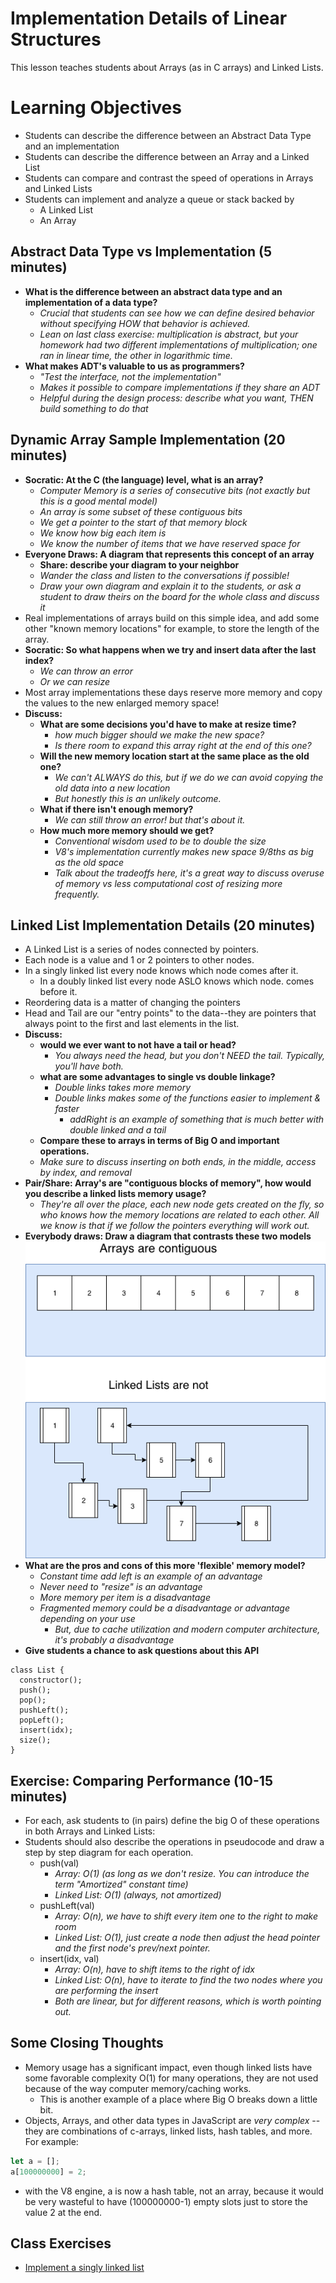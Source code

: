 # Implementation Details of Linear Structures

This lesson teaches students about Arrays (as in C arrays) and Linked Lists.

# Learning Objectives

* Students can describe the difference between an Abstract Data Type and an implementation
* Students can describe the difference between an Array and a Linked List
* Students can compare and contrast the speed of operations in Arrays and Linked Lists
* Students can implement and analyze a queue or stack backed by
  * A Linked List
  * An Array

## Abstract Data Type vs Implementation (5 minutes)

* __What is the difference between an abstract data type and an implementation of a data type?__
  * *Crucial that students can see how we can define desired behavior without specifying HOW that behavior is achieved.*
  * *Lean on last class exercise: multiplication is abstract, but your homework had two different implementations of multiplication; one ran in linear time, the other in logarithmic time.*
* __What makes ADT's valuable to us as programmers?__
  * *"Test the interface, not the implementation"*
  * *Makes it possible to compare implementations if they share an ADT*
  * *Helpful during the design process: describe what you want, THEN build something to do that*

## Dynamic Array Sample Implementation (20 minutes)

* __Socratic: At the C (the language) level, what is an array?__
  * *Computer Memory is a series of consecutive bits (not exactly but this is a good mental model)*
  * *An array is some subset of these contiguous bits*
  * *We get a pointer to the start of that memory block*
  * *We know how big each item is*
  * *We know the number of items that we have reserved space for*
* __Everyone Draws: A diagram that represents this concept of an array__
  * __Share: describe your diagram to your neighbor__
  * *Wander the class and listen to the conversations if possible!*
  * *Draw your own diagram and explain it to the students, or ask a student to draw theirs on the board for the whole class and discuss it*
* Real implementations of arrays build on this simple idea, and add some other "known memory locations" for example, to store the length of the array.
* __Socratic: So what happens when we try and insert data after the last index?__
  * *We can throw an error*
  * *Or we can resize*
* Most array implementations these days reserve more memory and copy the values to the new enlarged memory space!
* __Discuss:__
  * __What are some decisions you'd have to make at resize time?__
    * *how much bigger should we make the new space?*
    * *Is there room to expand this array right at the end of this one?*
  * __Will the new memory location start at the same place as the old one?__
    * *We can't ALWAYS do this, but if we do we can avoid copying the old data into a new location*
    * *But honestly this is an unlikely outcome.*
  * __What if there isn't enough memory?__
    * *We can still throw an error! but that's about it.*
  * __How much more memory should we get?__
    * *Conventional wisdom used to be to double the size*
    * *V8's implementation currently makes new space 9/8ths as big as the old space*
    * *Talk about the tradeoffs here, it's a great way to discuss overuse of memory vs less computational cost of resizing more frequently.*

## Linked List Implementation Details (20 minutes)

* A Linked List is a series of nodes connected by pointers.
* Each node is a value and 1 or 2 pointers to other nodes.
* In a singly linked list every node knows which node comes after it.
  * In a doubly linked list every node ASLO knows which node. comes before it.
* Reordering data is a matter of changing the pointers
* Head and Tail are our "entry points" to the data--they are pointers that always point to the first and last elements in the list.
* __Discuss:__
  * __would we ever want to not have a tail or head?__
    * *You always need the head, but you don't NEED the tail. Typically, you'll have both.*
  * __what are some advantages to single vs double linkage?__
    * *Double links takes more memory*
    * *Double links makes some of the functions easier to implement & faster*
      * *addRight is an example of something that is much better with double linked and a tail*
  * __Compare these to arrays in terms of Big O and important operations.__
  * *Make sure to discuss inserting on both ends, in the middle, access by index, and removal*
* __Pair/Share: Array's are "contiguous blocks of memory", how would you describe a linked lists memory usage?__
  * *They're all over the place, each new node gets created on the fly, so who knows how the memory locations are related to each other. All we know is that if we follow the pointers everything will work out.*
* __Everybody draws: Draw a diagram that contrasts these two models__
  ![Array vs List](resources/Array-list.png)
* __What are the pros and cons of this more 'flexible' memory model?__
  * *Constant time add left is an example of an advantage*
  * *Never need to "resize" is an advantage*
  * *More memory per item is a disadvantage*
  * *Fragmented memory could be a disadvantage or advantage depending on your use*
    * *But, due to cache utilization and modern computer architecture, it's probably a disadvantage*
* __Give students a chance to ask questions about this API__

```
class List {
  constructor();
  push();
  pop();
  pushLeft();
  popLeft();
  insert(idx);
  size();
}
```

## Exercise: Comparing Performance (10-15 minutes)

* For each, ask students to (in pairs) define the big O of these operations in both Arrays and Linked Lists:
* Students should also describe the operations in pseudocode and draw a step by step diagram for each operation.
  * push(val)
    * *Array: O(1) (as long as we don't resize. You can introduce the term "Amortized" constant time)*
    * *Linked List: O(1) (always, not amortized)*
  * pushLeft(val)
    * *Array: O(n), we have to shift every item one to the right to make room*
    * *Linked List: O(1), just create a node then adjust the head pointer and the first node's prev/next pointer.*
  * insert(idx, val)
    * *Array: O(n), have to shift items to the right of idx*
    * *Linked List: O(n), have to iterate to find the two nodes where you are performing the insert*
    * *Both are linear, but for different reasons, which is worth pointing out.*

## Some Closing Thoughts

* Memory usage has a significant impact, even though linked lists have some favorable complexity O(1) for many operations, they are not used because of the way computer memory/caching works.
  * This is another example of a place where Big O breaks down a little bit.
* Objects, Arrays, and other data types in JavaScript are *very complex* -- they are combinations of c-arrays, linked lists, hash tables, and more. For example:

```js
let a = [];
a[100000000] = 2;
```

* with the V8 engine, a is now a hash table, not an array, because it would be very wasteful to have (100000000-1) empty slots just to store the value 2 at the end.

## Class Exercises

* [Implement a singly linked list](https://leetcode.com/problems/design-linked-list/description/)
